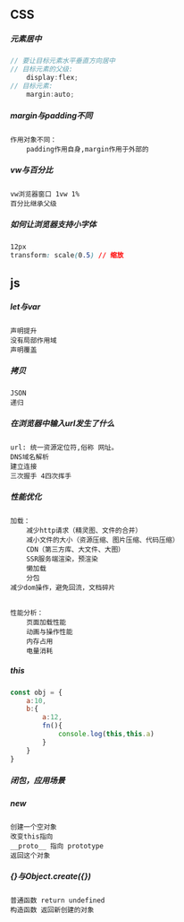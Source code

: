 ## CSS

##### 元素居中

```js
// 要让目标元素水平垂直方向居中
// 目标元素的父级:
	display:flex;
// 目标元素:
	margin:auto;
```

##### margin与padding不同

```
作用对象不同：
	padding作用自身,margin作用于外部的
```

##### vw与百分比

```
vw浏览器窗口 1vw 1%
百分比继承父级
```

##### 如何让浏览器支持小字体

```css
12px
transform: scale(0.5) // 缩放
```

## js

##### let与var

```
声明提升
没有局部作用域
声明覆盖
```

##### 拷贝

```
JSON
递归
```

##### 在浏览器中输入url发生了什么

```
url: 统一资源定位符,俗称 网址。
DNS域名解析
建立连接
三次握手 4四次挥手
```

##### 性能优化

```
加载：
	减少http请求（精灵图、文件的合并）
	减小文件的大小（资源压缩、图片压缩、代码压缩）
	CDN（第三方库、大文件、大图）
	SSR服务端渲染，预渲染
	懒加载
	分包
减少dom操作，避免回流，文档碎片
	
```

```
性能分析：
	页面加载性能
	动画与操作性能
	内存占用
	电量消耗
```

##### this

```js
const obj = {
	a:10,
	b:{
        a:12,
        fn(){
            console.log(this,this.a)
        }
    }
}
```

##### 闭包，应用场景

##### new

```
创建一个空对象
改变this指向
__proto__ 指向 prototype
返回这个对象
```



##### {}与Object.create({})

```
普通函数 return undefined
构造函数 返回新创建的对象
```

